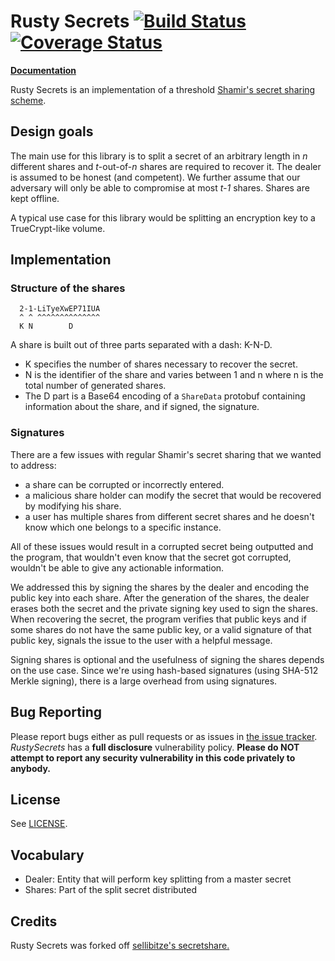 # Rusty Secrets [![Build Status](https://travis-ci.org/SpinResearch/RustySecrets.svg?branch=master)](https://travis-ci.org/SpinResearch/RustySecrets) [![Coverage Status](https://coveralls.io/repos/github/SpinResearch/RustySecrets/badge.svg?branch=master)](https://coveralls.io/github/SpinResearch/RustySecrets?branch=master)

[**Documentation**](http://spinresearch.github.io/RustySecrets/rusty_secrets/index.html)

Rusty Secrets is an implementation of a threshold [Shamir's secret sharing scheme](https://en.wikipedia.org/wiki/Shamir%27s_Secret_Sharing).


## Design goals

The main use for this library is to split a secret of an arbitrary length in *n* different shares and *t*-out-of-*n* shares are required to recover it. The dealer is assumed to be honest (and competent). We further assume that our adversary will only be able to compromise at most *t-1* shares. Shares are kept offline.

A typical use case for this library would be splitting an encryption key to a TrueCrypt-like volume.

## Implementation

### Structure of the shares

```
  2-1-LiTyeXwEP71IUA
  ^ ^ ^^^^^^^^^^^^^^
  K N        D        
```

A share is built out of three parts separated with a dash: K-N-D.

- K specifies the number of shares necessary to recover the secret.
- N is the identifier of the share and varies between 1 and n where n is the total number of generated shares.
- The D part is a Base64 encoding of a `ShareData` protobuf containing information about the share, and if signed, the signature.

### Signatures

There are a few issues with regular Shamir's secret sharing that we wanted to address:

- a share can be corrupted or incorrectly entered. 
- a malicious share holder can modify the secret that would be recovered by modifying his share.
- a user has multiple shares from different secret shares and he doesn't know which one belongs to a specific instance.

All of these issues would result in a corrupted secret being outputted and the program, that wouldn't even know that the secret got corrupted, wouldn't be able to give any actionable information.

We addressed this by signing the shares by the dealer and encoding the public key into each share. After the generation of the shares, the dealer erases both the secret and the private signing key used to sign the shares. When recovering the secret, the program verifies that public keys and if some shares do not have the same public key, or a valid signature of that public key, signals the issue to the user with a helpful message.

Signing shares is optional and the usefulness of signing the shares depends on the use case. Since we're using hash-based signatures (using SHA-512 Merkle signing), there is a large overhead from using signatures.

## Bug Reporting

Please report bugs either as pull requests or as issues in [the issue
tracker](https://github.com/SpinResearch/RustySecrets/issues). *RustySecrets* has a
**full disclosure** vulnerability policy. **Please do NOT attempt to report
any security vulnerability in this code privately to anybody.**

## License

See [LICENSE](LICENSE).

## Vocabulary

- Dealer: Entity that will perform key splitting from a master secret
- Shares: Part of the split secret distributed

## Credits

Rusty Secrets was forked off [sellibitze's secretshare.](https://github.com/sellibitze/secretshare)
